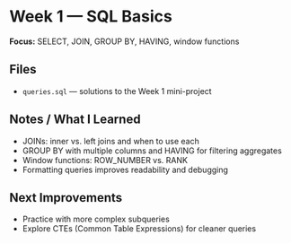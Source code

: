 # Week 1 — SQL Basics

**Focus:** SELECT, JOIN, GROUP BY, HAVING, window functions

## Files
- `queries.sql` — solutions to the Week 1 mini-project

## Notes / What I Learned
- JOINs: inner vs. left joins and when to use each  
- GROUP BY with multiple columns and HAVING for filtering aggregates  
- Window functions: ROW_NUMBER vs. RANK  
- Formatting queries improves readability and debugging  

## Next Improvements
- Practice with more complex subqueries  
- Explore CTEs (Common Table Expressions) for cleaner queries  
